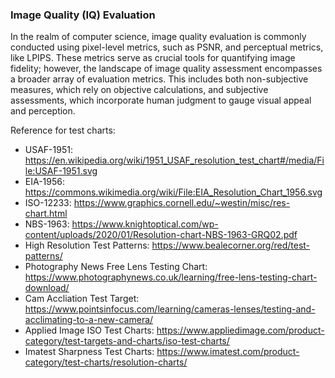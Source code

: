 ### Image Quality (IQ) Evaluation

In the realm of computer science, image quality evaluation is commonly conducted using pixel-level metrics, such as PSNR, and perceptual metrics, like LPIPS. These metrics serve as crucial tools for quantifying image fidelity; however, the landscape of image quality assessment encompasses a broader array of evaluation metrics. This includes both non-subjective measures, which rely on objective calculations, and subjective assessments, which incorporate human judgment to gauge visual appeal and perception.

Reference for test charts:

- USAF-1951: https://en.wikipedia.org/wiki/1951_USAF_resolution_test_chart#/media/File:USAF-1951.svg
- EIA-1956: https://commons.wikimedia.org/wiki/File:EIA_Resolution_Chart_1956.svg
- ISO-12233: https://www.graphics.cornell.edu/~westin/misc/res-chart.html
- NBS-1963: https://www.knightoptical.com/wp-content/uploads/2020/01/Resolution-chart-NBS-1963-GRQ02.pdf
- High Resolution Test Patterns: https://www.bealecorner.org/red/test-patterns/
- Photography News Free Lens Testing Chart: https://www.photographynews.co.uk/learning/free-lens-testing-chart-download/
- Cam Accliation Test Target: https://www.pointsinfocus.com/learning/cameras-lenses/testing-and-acclimating-to-a-new-camera/
- Applied Image ISO Test Charts: https://www.appliedimage.com/product-category/test-targets-and-charts/iso-test-charts/
- Imatest Sharpness Test Charts: https://www.imatest.com/product-category/test-charts/resolution-charts/